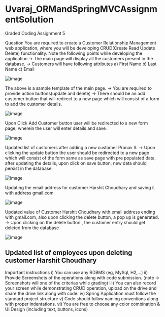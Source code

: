 # Uvaraj_ORMandSpringMVCAssignmentSolution
Graded Coding Assignment 5

Question
You are required to create a Customer Relationship Management web application, where you
will be developing CRUD(Create Read Update Delete) functionality.
Note the following points while developing the application
→ The main page will display all the customers present in the database.
→ Customers will have following attributes
a) First Name
b) Last Name
c) Email

![image](https://user-images.githubusercontent.com/93507453/159133171-60538d99-ad83-459d-8ff9-b6127f71bc7f.png)

The above is a sample template of the main page.
→ You are required to provide action buttons(update and delete)
→ There should be an add customer button that will redirect to a new page which will consist
of a form to add the customer details.

![image](https://user-images.githubusercontent.com/93507453/159133187-3cb5c461-b443-4ef4-9f1f-068147090878.png)


Upon Click Add Customer button user will be redirected to a new form page, wherein the user
will enter details and save.

![image](https://user-images.githubusercontent.com/93507453/159133200-dc68db37-076f-4ca7-874b-e9b4aa09da4f.png)


Updated list of customers after adding a new customer Pranav S.
→ Upon clicking the update button the user should be redirected to a new page which will
consist of the form same as save page with pre populated data, after updating the details, upon
click on save button, new data should persist in the database.

![image](https://user-images.githubusercontent.com/93507453/159133216-ecb04c29-e071-4abf-96e4-19e386c85592.png)


Updating the email address for customer Harshit Choudhary and saving it with address
gmail.com

![image](https://user-images.githubusercontent.com/93507453/159133230-ad867c16-aa24-4c25-9e16-48b5b57e6ebb.png)


Updated value of Customer Harshit Choudhary with email address ending with
gmail.com, also upon clicking the delete button, a pop up is generated.
→ Upon clicking on the delete button , the customer entry should get deleted from the database

![image](https://user-images.githubusercontent.com/93507453/159133249-67ac69d4-dce0-460f-9389-e04c5bddff5b.png)


Updated list of employees upon deleting customer Harshit Choudhary
-----------------------------------------------------------------------------------------------------------------------------
Important instructions
i) You can use any RDBMS (eg, MySql, H2,...)
ii) Provide Screenshots of the operations along with code submission. (note → Screenshots will
one of the criterias while grading)
iii) You can also record your screen while demonstrating CRUD operation, upload on the drive
and share the drive link along with code.
iv) Spring Application must follow the standard project structure
v) Code should follow naming conventions along with proper indentations.
vi) You are free to choose any color combination & UI Design (including text, buttons, icons)
